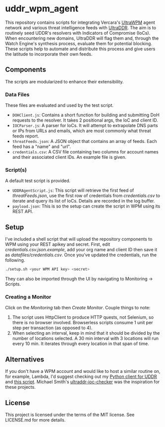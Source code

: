 uddr_wpm_agent
======================

This repository contains scripts for integrating Vercara's [UltraWPM](https://home.ultrawpm.com/) agent network and various threat intelligence feeds with [UltraDDR](https://ddr.ultradns.com). The aim is to routinely seed UDDR's resolvers with Indicators of Compromise (IoCs). When encountering new domains, UltraDDR will flag them and, through the Watch Engine's synthesis process, evaluate them for potential blocking. These scripts help to automate and distribute this process and give users the latitude to incorporate their own feeds.

## Components

The scripts are modularized to enhance their extensibility.

### Data Files

These files are evaluated and used by the test script.

* `DOHClient.js`: Contains a short function for building and submitting DoH requests to the resolver. It takes 2 positional args, the IoC and client ID.
* `IOCParser.js`: A parser for IoCs. It will attempt to extrapolate DNS parts or IPs from URLs and emails, which are most commonly what threat feeds report.
* `threatFeeds.json`: A JSON object that contains an array of feeds. Each feed has a "name" and "url".
* `credentials.csv`: A CSV file containing two columns for account names and their associated client IDs. An example file is given.

### Script(s)

A default test script is provided.

* `UDDRAgentScript.js`: This script will retrieve the first feed of _threatFeeds.json_, use the first row of credentials from _credentials.csv_ to iterate and query its list of IoCs. Details are recorded in the log buffer.
* `payload.json`: This is so the setup can create the script in WPM using its REST API.

## Setup

I've included a shell script that will upload the repository components to WPM using your REST apikey and secret. First, edit _credentials.csv.json.example_, add your org name and client ID then save it as _datafiles/credentials.csv_. Once you've updated the credentials, run the following.

```bash
./setup.sh <your WPM API key> <secret>
```

They can also be imported through the UI by navigating to Monitoring -> Scripts.

### Creating a Monitor

Click on the _Monitoring_ tab then _Create Monitor_. Couple things to note:

1. The script uses HttpClient to produce HTTP quests, not Selenium, so there is no browser involved. Browserless scripts consume 1 unit per step per transaction (as opposed to 4).
2. When selecting an interval, keep in mind that it should be divided by the number of locations selected. A 30 min interval with 3 locations will run every 10 min. It iterates through every location in that span of time.

## Alternatives

If you don't have a WPM account and would like to host a similar routine on, for example, Lambda, I'd suggest checking out my [Python client for UDDR](https://github.com/sbarbett/uddr_client) and [this script](https://github.com/sbarbett/ioc_checker). Michael Smith's [ultraddr-ioc-checker](https://github.com/rybolov/UltraDDR-IOC-Checker) was the inspiration for these projects.

## License

This project is licensed under the terms of the MIT license. See LICENSE.md for more details.